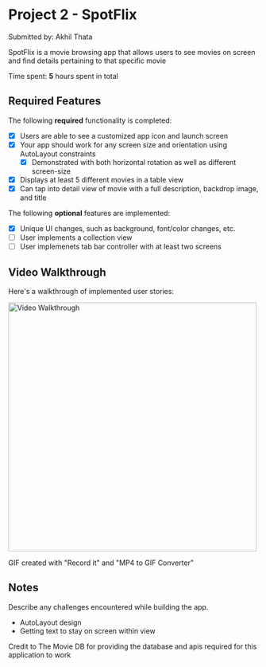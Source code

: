 # Project 2 - SpotFlix

Submitted by: Akhil Thata

SpotFlix is a movie browsing app that allows users to see movies on screen and find details pertaining to that specific movie

Time spent: **5** hours spent in total

## Required Features

The following **required** functionality is completed:

- [x] Users are able to see a customized app icon and launch screen
- [x] Your app should work for any screen size and orientation using AutoLayout constraints
  - [x] Demonstrated with both horizontal rotation as well as different screen-size
- [x] Displays at least 5 different movies in a table view
- [x] Can tap into detail view of movie with a full description, backdrop image, and title
 
The following **optional** features are implemented:

- [x] Unique UI changes, such as background, font/color changes, etc.
- [ ] User implements a collection view
- [ ] User implemenets tab bar controller with at least two screens

## Video Walkthrough

Here's a walkthrough of implemented user stories:

<img src='flixtergif.gif' title='Video Walkthrough' width='500px' alt='Video Walkthrough' />

<!-- Replace this with whatever GIF tool you used! -->
GIF created with "Record it" and "MP4 to GIF Converter"
<!-- Recommended tools:
[Kap](https://getkap.co/) for macOS
[ScreenToGif](https://www.screentogif.com/) for Windows
[peek](https://github.com/phw/peek) for Linux. -->

## Notes

Describe any challenges encountered while building the app.
- AutoLayout design
- Getting text to stay on screen within view

Credit to The Movie DB for providing the database and apis required for this application to work

